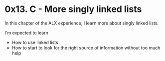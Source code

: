 # 0x13. C - More singly linked lists
In this chapter of the ALX experience, I learn more about singly linked lists.

I'm expected to learn
- How to use linked lists
- How to start to look for the right source of information without too much help